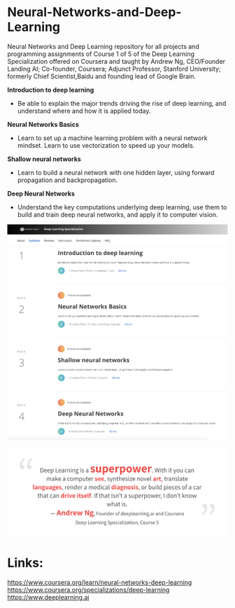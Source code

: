 # Neural-Networks-and-Deep-Learning
Neural Networks and Deep Learning repository for all projects and programming assignments of Course 1 of 5 of the Deep Learning Specialization offered on Coursera and taught by Andrew Ng, CEO/Founder Landing AI; Co-founder, Coursera; Adjunct Professor, Stanford University; formerly Chief Scientist,Baidu and founding lead of Google Brain.

**Introduction to deep learning**  
* Be able to explain the major trends driving the rise of deep learning, and understand where and how it is applied today.  

**Neural Networks Basics** 
* Learn to set up a machine learning problem with a neural network mindset. Learn to use vectorization to speed up your models.    

**Shallow neural networks**  
* Learn to build a neural network with one hidden layer, using forward propagation and backpropagation.  


**Deep Neural Networks**  
* Understand the key computations underlying deep learning, use them to build and train deep neural networks, and apply it to computer vision.  

![alt text](images/Neural-Networks-and-Deep-Learning-1.png)

![alt text](images/Neural-Networks-and-Deep-Learning-2.png)

# Links:  
https://www.coursera.org/learn/neural-networks-deep-learning  
https://www.coursera.org/specializations/deep-learning  
https://www.deeplearning.ai  

